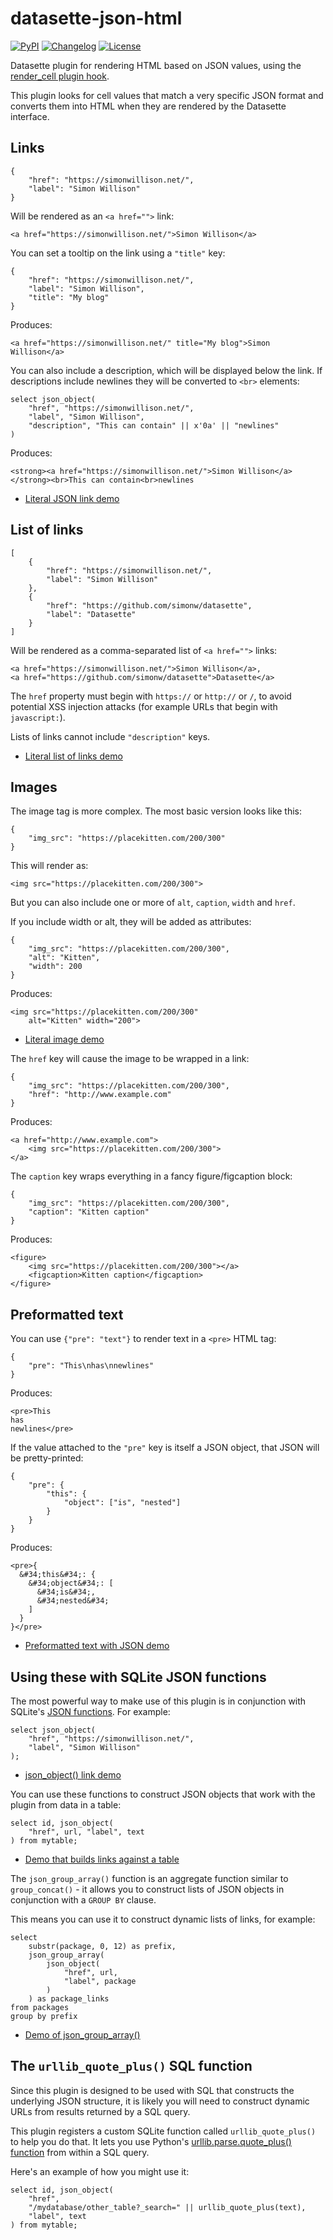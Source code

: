 # datasette-json-html

[![PyPI](https://img.shields.io/pypi/v/datasette-json-html.svg)](https://pypi.org/project/datasette-json-html/)
[![Changelog](https://img.shields.io/github/v/release/simonw/datasette-json-html?include_prereleases&label=changelog)](https://github.com/simonw/datasette-json-html/releases)
[![License](https://img.shields.io/badge/license-Apache%202.0-blue.svg)](https://github.com/simonw/datasette-json-html/blob/main/LICENSE)

Datasette plugin for rendering HTML based on JSON values, using the [render_cell plugin hook](https://docs.datasette.io/en/stable/plugin_hooks.html#render-cell-value-column-table-database-datasette).

This plugin looks for cell values that match a very specific JSON format and converts them into HTML when they are rendered by the Datasette interface.

## Links

    {
        "href": "https://simonwillison.net/",
        "label": "Simon Willison"
    }

Will be rendered as an `<a href="">` link:

    <a href="https://simonwillison.net/">Simon Willison</a>

You can set a tooltip on the link using a `"title"` key:


    {
        "href": "https://simonwillison.net/",
        "label": "Simon Willison",
        "title": "My blog"
    }

Produces:

    <a href="https://simonwillison.net/" title="My blog">Simon Willison</a>

You can also include a description, which will be displayed below the link. If descriptions include newlines they will be converted to `<br>` elements:

    select json_object(
        "href", "https://simonwillison.net/",
        "label", "Simon Willison",
        "description", "This can contain" || x'0a' || "newlines"
    )

Produces:

    <strong><a href="https://simonwillison.net/">Simon Willison</a></strong><br>This can contain<br>newlines

* [Literal JSON link demo](https://datasette-json-html.datasette.io/demo?sql=select+%27%7B%0D%0A++++%22href%22%3A+%22https%3A%2F%2Fsimonwillison.net%2F%22%2C%0D%0A++++%22label%22%3A+%22Simon+Willison%22%2C%0D%0A++++%22title%22%3A+%22My+blog%22%0D%0A%7D%27)

## List of links

    [
        {
            "href": "https://simonwillison.net/",
            "label": "Simon Willison"
        },
        {
            "href": "https://github.com/simonw/datasette",
            "label": "Datasette"
        }
    ]

Will be rendered as a comma-separated list of `<a href="">` links:

    <a href="https://simonwillison.net/">Simon Willison</a>,
    <a href="https://github.com/simonw/datasette">Datasette</a>

The `href` property must begin with `https://` or `http://` or `/`, to avoid potential XSS injection attacks (for example URLs that begin with `javascript:`).

Lists of links cannot include `"description"` keys.

* [Literal list of links demo](https://datasette-json-html.datasette.io/demo?sql=select+%27%5B%0D%0A++++%7B%0D%0A++++++++%22href%22%3A+%22https%3A%2F%2Fsimonwillison.net%2F%22%2C%0D%0A++++++++%22label%22%3A+%22Simon+Willison%22%0D%0A++++%7D%2C%0D%0A++++%7B%0D%0A++++++++%22href%22%3A+%22https%3A%2F%2Fgithub.com%2Fsimonw%2Fdatasette%22%2C%0D%0A++++++++%22label%22%3A+%22Datasette%22%0D%0A++++%7D%0D%0A%5D%27)

## Images

The image tag is more complex. The most basic version looks like this:

    {
        "img_src": "https://placekitten.com/200/300"
    }

This will render as:

    <img src="https://placekitten.com/200/300">

But you can also include one or more of `alt`, `caption`, `width` and `href`.

If you include width or alt, they will be added as attributes:

    {
        "img_src": "https://placekitten.com/200/300",
        "alt": "Kitten",
        "width": 200
    }

Produces:

    <img src="https://placekitten.com/200/300"
        alt="Kitten" width="200">

* [Literal image demo](https://datasette-json-html.datasette.io/demo?sql=select+%27%7B%0D%0A++++%22img_src%22%3A+%22https%3A%2F%2Fplacekitten.com%2F200%2F300%22%2C%0D%0A++++%22alt%22%3A+%22Kitten%22%2C%0D%0A++++%22width%22%3A+200%0D%0A%7D%27)

The `href` key will cause the image to be wrapped in a link:

    {
        "img_src": "https://placekitten.com/200/300",
        "href": "http://www.example.com"
    }

Produces:

    <a href="http://www.example.com">
        <img src="https://placekitten.com/200/300">
    </a>

The `caption` key wraps everything in a fancy figure/figcaption block:

    {
        "img_src": "https://placekitten.com/200/300",
        "caption": "Kitten caption"
    }

Produces:

    <figure>
        <img src="https://placekitten.com/200/300"></a>
        <figcaption>Kitten caption</figcaption>
    </figure>

## Preformatted text

You can use `{"pre": "text"}` to render text in a `<pre>` HTML tag:

    {
        "pre": "This\nhas\nnewlines"
    }

Produces:

    <pre>This
    has
    newlines</pre>

If the value attached to the `"pre"` key is itself a JSON object, that JSON will be pretty-printed:

    {
        "pre": {
            "this": {
                "object": ["is", "nested"]
            }
        }
    }

Produces:

    <pre>{
      &#34;this&#34;: {
        &#34;object&#34;: [
          &#34;is&#34;,
          &#34;nested&#34;
        ]
      }
    }</pre>

* [Preformatted text with JSON demo](https://datasette-json-html.datasette.io/demo?sql=select+%27%7B%0D%0A++++%22pre%22%3A+%7B%0D%0A++++++++%22this%22%3A+%7B%0D%0A++++++++++++%22object%22%3A+%5B%22is%22%2C+%22nested%22%5D%0D%0A++++++++%7D%0D%0A++++%7D%0D%0A%7D%27)

## Using these with SQLite JSON functions

The most powerful way to make use of this plugin is in conjunction with SQLite's [JSON functions](https://www.sqlite.org/json1.html). For example:

    select json_object(
        "href", "https://simonwillison.net/",
        "label", "Simon Willison"
    );

* [json_object() link demo](https://datasette-json-html.datasette.io/demo?sql=select+json_object%28%0D%0A++++%22href%22%2C+%22https%3A%2F%2Fsimonwillison.net%2F%22%2C%0D%0A++++%22label%22%2C+%22Simon+Willison%22%0D%0A%29%3B)

You can use these functions to construct JSON objects that work with the plugin from data in a table:

    select id, json_object(
        "href", url, "label", text
    ) from mytable;

* [Demo that builds links against a table](https://datasette-json-html.datasette.io/demo?sql=select+json_object%28%22href%22%2C+url%2C+%22label%22%2C+package%2C+%22title%22%2C+package+%7C%7C+%22+%22+%7C%7C+url%29+as+package+from+packages)

The `json_group_array()` function is an aggregate function similar to `group_concat()` - it allows you to construct lists of JSON objects in conjunction with a `GROUP BY` clause.

This means you can use it to construct dynamic lists of links, for example:

    select
        substr(package, 0, 12) as prefix,
        json_group_array(
            json_object(
                "href", url,
                "label", package
            )
        ) as package_links
    from packages
    group by prefix

* [Demo of json_group_array()](https://datasette-json-html.datasette.io/demo?sql=select%0D%0A++++substr%28package%2C+0%2C+12%29+as+prefix%2C%0D%0A++++json_group_array%28%0D%0A++++++++json_object%28%0D%0A++++++++++++%22href%22%2C+url%2C%0D%0A++++++++++++%22label%22%2C+package%0D%0A++++++++%29%0D%0A++++%29+as+package_links%0D%0Afrom+packages%0D%0Agroup+by+prefix)

## The `urllib_quote_plus()` SQL function

Since this plugin is designed to be used with SQL that constructs the underlying JSON structure, it is likely you will need to construct dynamic URLs from results returned by a SQL query.

This plugin registers a custom SQLite function called `urllib_quote_plus()` to help you do that. It lets you use Python's [urllib.parse.quote\_plus() function](https://docs.python.org/3/library/urllib.parse.html#urllib.parse.quote_plus) from within a SQL query.

Here's an example of how you might use it:

    select id, json_object(
        "href",
        "/mydatabase/other_table?_search=" || urllib_quote_plus(text),
        "label", text
    ) from mytable;
